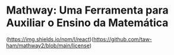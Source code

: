 # Mathway: Uma Ferramenta para Auxiliar o Ensino da Matemática
(https://img.shields.io/npm/l/react)(https://github.com/taw-ham/mathway2/blob/main/license)
